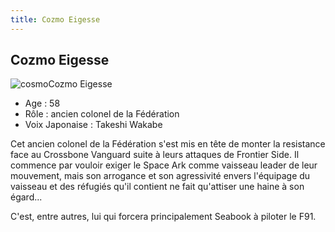 ```yaml
---
title: Cozmo Eigesse
---
```


Cozmo Eigesse
-------------

![cosmo](/images/stories/saga/F91/persos/civils/cosmo.jpg)Cozmo Eigesse  
- Age : 58  
- Rôle : ancien colonel de la Fédération  
- Voix Japonaise : Takeshi Wakabe


Cet ancien colonel de la Fédération s'est mis en tête de monter la resistance face au Crossbone Vanguard suite à leurs attaques de Frontier Side. Il commence par vouloir exiger le Space Ark comme vaisseau leader de leur mouvement, mais son arrogance et son agressivité envers l'équipage du vaisseau et des réfugiés qu'il contient ne fait qu'attiser une haine à son égard...


C'est, entre autres, lui qui forcera principalement Seabook à piloter le F91.

